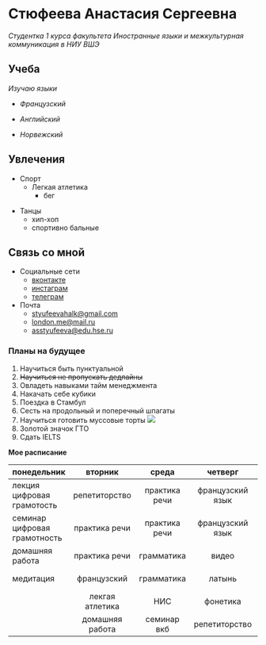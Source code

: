 # Стюфеева Анастасия Сергеевна

*Студентка 1 курса факультета Иностранные языки и межкультурная коммуникация в НИУ ВШЭ*

##  Учеба
_Изучаю языки_
 - *Французский*
 + *Английский* 
 - *Норвежский* 
## Увлечения 
+ Спорт 
  - Легкая атлетика 
    + бег 
- Танцы 
  + хип-хоп 
  - спортивно бальные 
## Связь со мной 
* Социальные сети 	
  + [вконтакте](https://vk.com/sexyunicornn)
  - [инстаграм](https://instagram.com/halkyou)
  + [телеграм](https://t.me/anananastyas)
* Почта 
  + styufeevahalk@gmail.com
  - london.me@mail.ru 
  + asstyufeeva@edu.hse.ru

 ### Планы на будущее 
 1. Научиться быть пунктуальной
 2. ~~Научиться не пропускать дедлайны~~
 3. Овладеть навыками тайм менеджмента 
 4. Накачать себе кубики 
 5. Поездка в Стамбул 
 6. Сесть на продольный и поперечный шпагаты 
 7. Научиться готовить муссовые торты
 ![](https://magistika.com/uploads/files/G4p8bHKuPn8vUo6dgDLEMQ.jpg)
 8. Золотой значок ГТО 
 9. Сдать IELTS 

**Мое расписание**

| понедельник | вторник | среда | четверг | пятница | суббота |воскресенье |
| --- | :---: | :---: | :---: | :---: | :---: | ---: |
| лекция цифровая грамотость | репетиторство | практика речи | французский язык | домашняя работа | домашняя работа | репетиторство |
| семинар цифровая грамотность | практика речи | практика речи | французский язык | лекция вкб | репетиторство | домашняя работа |
| домашняя работа | практика речи | грамматика | видео | легкая атлетика | отдых | репетиторство |
| медитация | французский | грамматика | латынь | отдых | домашняя работа | домашняя работа |
|  | лекгая атлетика | НИС | фонетика |  |  |  |
|  | домашняя работа | семинар вкб | репетиторство |  |  |  |
